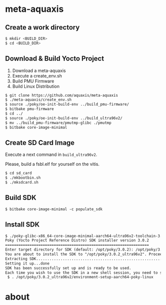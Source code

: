 # meta-aquaxis

## Create a work directory

```bash
$ mkdir <BUILD_DIR>
$ cd <BUILD_DIR>
```

## Download & Build Yocto Project

1. Download a meta-aquaxis
2. Execute a create_env.sh
3. Build PMU Firmware
4. Build Linux Distribution

```bash
$ git clone https://github.com/aquaxis/meta-aquaxis
$ ./meta-aquaxis/create_env.sh
$ source ./poky/oe-init-build-env ../build_pmu-firmware/
$ bitbake pmu-firmware
$ cd ../
$ source ./poky/oe-init-build-env ../build_ultra96v2/
$ mv ../build_pmu-firmware/pmutmp-glibc ./pmutmp
$ bitbake core-image-minimal
```

## Create SD Card Image

Execute a next command in `build_ultra96v2`.

Please, build a fsbl.elf for yourself on the vitis.

```txt
$ cd sd_card
$ ./mkbootbin.sh
$ ./mksdcard.sh
```

## Build SDK

```txt
$ bitbake core-image-minimal -c populate_sdk
```

## Install SDK

```txt
$ ./poky-glibc-x86_64-core-image-minimal-aarch64-ultra96v2-toolchain-3.0.2.sh 
Poky (Yocto Project Reference Distro) SDK installer version 3.0.2
=================================================================
Enter target directory for SDK (default: /opt/poky/3.0.2): /opt/poky/3.0.2_ultra96v2
You are about to install the SDK to "/opt/poky/3.0.2_ultra96v2". Proceed [Y/n]? 
Extracting SDK.............................................................................................................................................................................................................................done
Setting it up...done
SDK has been successfully set up and is ready to be used.
Each time you wish to use the SDK in a new shell session, you need to source the environment setup script e.g.
 $ . /opt/poky/3.0.2_ultra96v2/environment-setup-aarch64-poky-linux
```

# about
